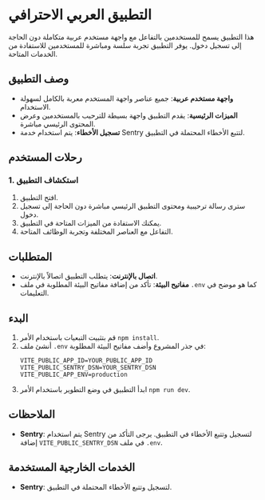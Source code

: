 # التطبيق العربي الاحترافي

هذا التطبيق يسمح للمستخدمين بالتفاعل مع واجهة مستخدم عربية متكاملة دون الحاجة إلى تسجيل دخول. يوفر التطبيق تجربة سلسة ومباشرة للمستخدمين للاستفادة من الخدمات المتاحة.

## وصف التطبيق

- **واجهة مستخدم عربية**: جميع عناصر واجهة المستخدم معربة بالكامل لسهولة الاستخدام.
- **الميزات الرئيسية**: يقدم التطبيق واجهة بسيطة للترحيب بالمستخدمين وعرض المحتوى الرئيسي مباشرة.
- **تسجيل الأخطاء**: يتم استخدام خدمة Sentry لتتبع الأخطاء المحتملة في التطبيق.

## رحلات المستخدم

### 1. استكشاف التطبيق

1. افتح التطبيق.
2. سترى رسالة ترحيبية ومحتوى التطبيق الرئيسي مباشرة دون الحاجة إلى تسجيل دخول.
3. يمكنك الاستفادة من الميزات المتاحة في التطبيق.
4. التفاعل مع العناصر المختلفة وتجربة الوظائف المتاحة.

## المتطلبات

- **اتصال بالإنترنت**: يتطلب التطبيق اتصالاً بالإنترنت.
- **مفاتيح البيئة**: تأكد من إضافة مفاتيح البيئة المطلوبة في ملف `.env` كما هو موضح في التعليمات.

## البدء

1. قم بتثبيت التبعيات باستخدام الأمر `npm install`.
2. أنشئ ملف `.env` في جذر المشروع وأضف مفاتيح البيئة المطلوبة:
   ```env
   VITE_PUBLIC_APP_ID=YOUR_PUBLIC_APP_ID
   VITE_PUBLIC_SENTRY_DSN=YOUR_SENTRY_DSN
   VITE_PUBLIC_APP_ENV=production
   ```
3. ابدأ التطبيق في وضع التطوير باستخدام الأمر `npm run dev`.

## الملاحظات

- **Sentry**: يتم استخدام Sentry لتسجيل وتتبع الأخطاء في التطبيق. يرجى التأكد من إضافة `VITE_PUBLIC_SENTRY_DSN` في ملف `.env`.

## الخدمات الخارجية المستخدمة

- **Sentry**: لتسجيل وتتبع الأخطاء المحتملة في التطبيق.
